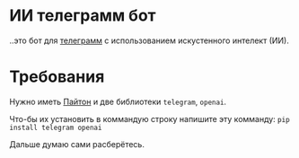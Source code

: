 # ИИ телеграмм бот
..это бот для [телеграмм](https://t.me) с использованием искустенного интелект (ИИ).

# Требования
Нужно иметь [Пайтон](https://python.org) и две библиотеки ```telegram```, ```openai```.

Что-бы их установить в коммандую строку напишите эту комманду: ```pip install telegram openai```

Дальше думаю сами расберётесь.
